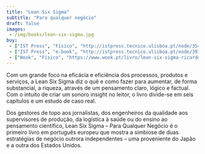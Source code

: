 ```yaml
---
title: "Lean Six Sigma"
subtitle: "Para qualquer negócio"
draft: false
images:
 - /img/books/lean-six-sigma.jpg
buy:
 - ["IST Press", "Físico", "http://istpress.tecnico.ulisboa.pt/node/354"]
 - ["IST Press", "e-book", "http://istpress.tecnico.ulisboa.pt/node/391"]
 - ["Wook", "Físico", "https://www.wook.pt/livro/lean-six-sigma-ricardo-anselmo-de-castro/14420874"]
---
```


Com um grande foco na eficácia e eficiência dos processos, produtos e serviços, a Lean Six Sigma diz o quê e como fazer para aumentar, de forma substancial, a riqueza, através de um pensamento claro, lógico e factual. Com o intuito de criar um sonoro insight no leitor, o livro divide-se em seis capítulos e um estudo de caso real.

Dos gestores de topo aos jornalistas, dos engenheiros da qualidade aos supervisores de produção, da logística à saúde ou do ensino ao pensamento científico, Lean Six Sigma – Para Qualquer Negócio é o primeiro livro em português europeu que mostra a simbiose de duas estratégias de negócio outrora independentes – uma proveniente do Japão e a outra dos Estados Unidos.